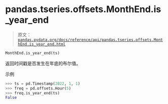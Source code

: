 # pandas.tseries.offsets.MonthEnd.is_year_end

> 原文：[`pandas.pydata.org/docs/reference/api/pandas.tseries.offsets.MonthEnd.is_year_end.html`](https://pandas.pydata.org/docs/reference/api/pandas.tseries.offsets.MonthEnd.is_year_end.html)

```py
MonthEnd.is_year_end(ts)
```

返回时间戳是否发生在年底的布尔值。

示例

```py
>>> ts = pd.Timestamp(2022, 1, 1)
>>> freq = pd.offsets.Hour(5)
>>> freq.is_year_end(ts)
False 
```

